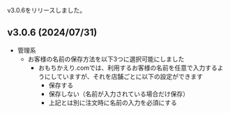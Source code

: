 v3.0.6をリリースしました。

## v3.0.6 (2024/07/31)


- 管理系
  - お客様の名前の保存方法を以下3つに選択可能にしました
    - おもちかえり.comでは、利用するお客様の名前を任意で入力するようにしていますが、それを店舗ごとに以下の設定ができます
      - 保存する
      - 保存しない（名前が入力されている場合だけ保存）
      - 上記とは別に注文時に名前の入力を必須にする
    
